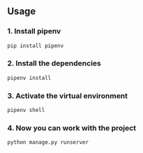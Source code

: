 ## Usage 
### 1. Install pipenv
```bash
pip install pipenv 
```
### 2. Install the dependencies
```bash
pipenv install
```
### 3. Activate the virtual environment
```bash
pipenv shell
```
### 4. Now you can work with the project
```bash
python manage.py runserver
```
